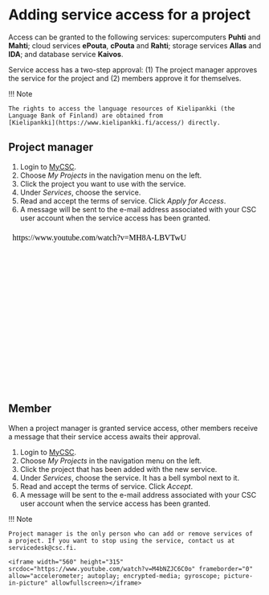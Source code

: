 # Adding service access for a project

Access can be granted to the following services: supercomputers **Puhti** and
**Mahti**; cloud services **ePouta**, **cPouta** and **Rahti**; storage services **Allas**
and **IDA**; and database service **Kaivos**.

Service access has a two-step approval: (1) The project manager approves
the service for the project and (2) members approve it for themselves.

!!! Note

    The rights to access the language resources of Kielipankki (the
    Language Bank of Finland) are obtained from
    [Kielipankki](https://www.kielipankki.fi/access/) directly.

## Project manager

1. Login to [MyCSC](http://my.csc.fi).
1. Choose _My Projects_ in the navigation menu on the left.
1. Click the project you want to use with the service.
1. Under _Services_, choose the service.
1. Read and accept the terms of service.
Click _Apply for Access_.
1. A message will be sent to the e-mail address associated with your CSC
user account when the service access has been granted.

<iframe width="560" height="315" srcdoc="https://www.youtube.com/watch?v=MH8A-LBVTwU" frameborder="0" allow="accelerometer; autoplay; encrypted-media; gyroscope; picture-in-picture" allowfullscreen></iframe>

## Member

When a project manager is granted service access, other
members receive a message that their service access awaits their
approval.

1. Login to [MyCSC](http://my.csc.fi).
1. Choose _My Projects_ in the navigation menu on the left.
1. Click the project that has been added with the new service.
1. Under _Services_, choose the service. It has a bell symbol next to
it.
1. Read and accept the terms of service.
Click _Accept_.
1. A message will be sent to the e-mail address associated with your CSC
user account when the service access has been granted.

!!! Note

    Project manager is the only person who can add or remove services of
    a project. If you want to stop using the service, contact us at
    servicedesk@csc.fi.
    
    <iframe width="560" height="315" srcdoc="https://www.youtube.com/watch?v=M4bNZJC6C0o" frameborder="0" allow="accelerometer; autoplay; encrypted-media; gyroscope; picture-in-picture" allowfullscreen></iframe>
